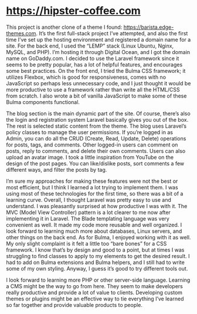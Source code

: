 # https://hipster-coffee.com


This project is another clone of a theme I found: https://barista.edge-themes.com. It’s the first full-stack project I’ve attempted, and also the first time I’ve set up the hosting environment and registered a domain name for a site. For the back end, I used the “LEMP” stack (Linux Ubuntu, Nginx, MySQL, and PHP). I’m hosting it through Digital Ocean, and I got the domain name on GoDaddy.com. I decided to use the Laravel framework since it seems to be pretty popular, has a lot of helpful features, and encourages some best practices. On the front end, I tried the Bulma CSS framework; it utilizes Flexbox, which is good for responsiveness, comes with no JavaScript so perhaps less unnecessary code, and I just thought it would be more productive to use a framework rather than write all the HTML/CSS from scratch. I also wrote a bit of vanilla JavaScript to make some of these Bulma components functional.

The blog section is the main dynamic part of the site. Of course, there’s also the login and registration system Laravel basically gives you out of the box. The rest is selected static content from the theme. The blog uses Laravel’s policy classes to manage the user permissions. If you’re logged in as Admin, you can do all the CRUD (Create, Read, Update, Delete) operations for posts, tags, and comments. Other logged-in users can comment on posts, reply to comments, and delete their own comments. Users can also upload an avatar image. I took a little inspiration from YouTube on the design of the post pages. You can like/dislike posts, sort comments a few different ways, and filter the posts by tag.

I’m sure my approaches for making these features were not the best or most efficient, but I think I learned a lot trying to implement them. I was using most of these technologies for the first time, so there was a bit of a learning curve. Overall, I thought Laravel was pretty easy to use and understand. I was pleasantly surprised at how productive I was with it. The MVC (Model View Controller) pattern is a lot clearer to me now after implementing it in Laravel. The Blade templating language was very convenient as well. It made my code more reusable and well organized. I look forward to learning much more about databases, Linux servers, and other things on the back end. As for Bulma, I enjoyed working with it as well. My only slight complaint is it felt a little too “bare bones” for a CSS framework. I know that’s by design and good to a point, but at times I was struggling to find classes to apply to my elements to get the desired result. I had to add on Bulma extensions and Bulma helpers, and I still had to write some of my own styling. Anyway, I guess it’s good to try different tools out.

I look forward to learning more PHP or other server-side language. Learning a CMS might be the way to go from here. They seem to make developers really productive and provide a lot of value to clients. Developing custom themes or plugins might be an effective way to tie everything I’ve learned so far together and provide valuable products to people.
